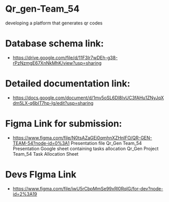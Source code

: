# Qr_gen-Team_54
developing a platform that generates qr codes
# Database schema link: 
- https://drive.google.com/file/d/11F3Ir7wDEh-g38-rPzNzmgE67XnNkMhK/view?usp=sharing
# Detailed documentation link: 
- https://docs.google.com/document/d/1mv5oSL6Dl8lvUC3fAHu1ZNyJqXdm5LX-q6bIT7hp-lg/edit?usp=sharing
# Figma Link for submission: 
- https://www.figma.com/file/N0tsAZaGEi0qmhnXZHnlFO/QR-GEN-TEAM-54?node-id=0%3A1
Presentation file Qr_Gen Team_54 Presentation
Google sheet containing tasks allocation Qr_Gen Project Team_54 Task Allocation Sheet
# Devs FIgma Link
- https://www.figma.com/file/iwU5rCbpMmSe99xRl0RqIG/for-dev?node-id=2%3A19
